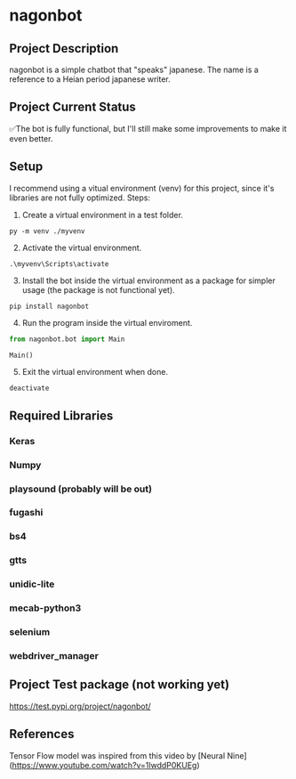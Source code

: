 # nagonbot


## Project Description

nagonbot is a simple chatbot that "speaks" japanese. The name is a reference to a Heian period japanese writer.

## Project Current Status
✅The bot is fully functional, but I'll still make some improvements to make it even better.

## Setup
I recommend using a vitual environment (venv) for this project, since it's libraries are not fully optimized.
Steps:

1. Create a virtual environment in a test folder.
```
py -m venv ./myvenv
```

2. Activate the virtual environment.
```
.\myvenv\Scripts\activate
```

3. Install the bot inside the virtual environment as a package for simpler usage (the package is not functional yet).
```
pip install nagonbot
```

4. Run the program inside the virtual enviroment.
```python
from nagonbot.bot import Main

Main()
```

5. Exit the virtual environment when done.
```
deactivate
```

## Required Libraries
### Keras
### Numpy
### playsound (probably will be out)
### fugashi
### bs4
### gtts
### unidic-lite
### mecab-python3
### selenium
### webdriver_manager

## Project Test package (not working yet)
https://test.pypi.org/project/nagonbot/

## References

Tensor Flow model was inspired from this video by [Neural Nine] (https://www.youtube.com/watch?v=1lwddP0KUEg)
